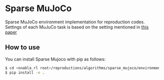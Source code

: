 # Sparse MuJoCo

Sparse MuJoCo environment implementation for reproduction codes.
Settings of each MuJuCo task is based on the setting mentioned in [this paper](https://arxiv.org/pdf/2106.10517.pdf)

## How to use

You can install Sparse Mujoco with pip as follows:

```sh
$ cd <nnabla_rl root>/reproductions/algorithms/sparse_mujoco/environment/
$ pip install -e .
```
